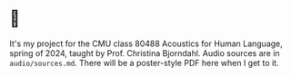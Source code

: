 # 🤘

It's my project for the CMU class 80488 Acoustics for Human Language,
spring of 2024, taught by Prof. Christina Bjorndahl.
Audio sources are in `audio/sources.md`.
There will be a poster-style PDF here when I get to it.

